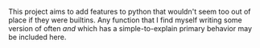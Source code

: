 

This project aims to add features to python that wouldn't seem too out of place if they were builtins. Any function that I find myself writing some version of often _and_ which has a simple-to-explain primary behavior may be included here.
